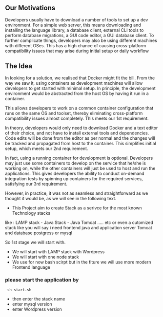 ## Our Motivations
Developers usually have to download a number of tools to set up a dev environment. For a simple web server, this means downloading and installing the language library, a database client, external CLI tools to perform database migrations, a GUI code editor, a GUI database client. To further complicate things, developers may also be using different machines with different OSes. This has a high chance of causing cross-platform compatibility issues that may arise during initial setup or daily workflow

## The Idea
In looking for a solution, we realised that Docker might fit the bill. From the way we saw it, using containers as development machines will allow developers to get started with minimal setup. In principle, the development environment would be abstracted from the host OS by having it run in a container.

This allows developers to work on a common container configuration that runs on the same OS and toolset, thereby eliminating cross-platform compatibility issues almost completely. This meets our 1st requirement.

In theory, developers would only need to download Docker and a text editor of their choice, and not have to install external tools and dependencies. Code edits will be done from the editor as per normal and the changes will be tracked and propagated from host to the container. This simplifies initial setup, which meets our 2nd requirement.

In fact, using a running container for development is optional. Developers may just use some containers to develop on the service that he/she is working on, while the other containers will just be used to host and run the applications. This gives developers the ability to conduct on-demand integration tests by spinning up containers for the required services, satisfying our 3rd requirement.

However, in practice, it was not as seamless and straightforward as we thought it would be, as we will see in the following text.



- This Project aim to create Stack as a serivce for the most known Technology stacks 

like :  LAMP stack - Java Stack - Java  Tomcat  ..... etc
     or even a cutomized stack like you will say i need frontend java and application server Tomcat and database postgress or mysql 

So 1st stage we will start with. 

-  We will start with LAMP stack with Wordpress
-  We will start with one node stack 
- We use for now bash scirpt but in the fiture we will use more modern Frontend language 


### please start the application by 

``` sh start.sh```

-  then enter the stack name 
-  enter  mysql version 
-  enter Wordpress version
